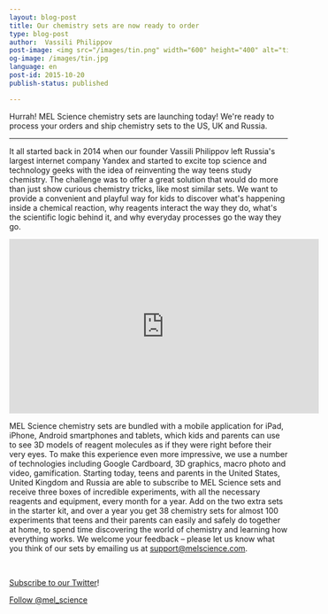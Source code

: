 ```yaml
---
layout: blog-post
title: Our chemistry sets are now ready to order
type: blog-post
author:  Vassili Philippov
post-image: <img src="/images/tin.png" width="600" height="400" alt="tin">
og-image: /images/tin.jpg
language: en
post-id: 2015-10-20
publish-status: published

---
```

Hurrah! MEL Science chemistry sets are launching today! We're ready to process your orders and ship chemistry sets to the US, UK and Russia.
<!-- more -->

---

It all started back in 2014 when our founder Vassili Philippov left Russia's largest internet company Yandex and started to excite top science and technology geeks with the idea of reinventing the way teens study chemistry. The challenge was to offer a great solution that would do more than just show curious chemistry tricks, like most similar sets. We want to provide a convenient and playful way for kids to discover what's happening inside a chemical reaction, why reagents interact the way they do, what's the scientific logic behind it, and why everyday processes go the way they go.


<iframe width="560" height="315" src="https://www.youtube.com/embed/GkEeB8vSRyY" frameborder="0" allowfullscreen></iframe>


MEL Science chemistry sets are bundled with a mobile application for iPad, iPhone, Android smartphones and tablets, which kids and parents can use to see 3D models of reagent molecules as if they were right before their very eyes. To make this experience even more impressive, we use a number of technologies including Google Cardboard, 3D graphics, macro photo and video, gamification.
Starting today, teens and parents in the United States, United Kingdom and Russia are able to subscribe to MEL Science sets and receive three boxes of incredible experiments, with all the necessary reagents and equipment, every month for a year.  Add on the two extra sets in the starter kit, and over a year you get 38 chemistry sets for almost 100 experiments that teens and their parents can easily and safely do together at home, to spend time discovering the world of chemistry and learning how everything works.
We welcome your feedback – please let us know what you think of our sets by emailing us at support@melscience.com.

<br/>

<a href="https://twitter.com/mel_science">Subscribe to our Twitter</a>!

<!-- Begin Twitter follow -->
<a href="https://twitter.com/mel_science" class="twitter-follow-button" data-show-count="false" data-size="large">Follow @mel_science</a>
<script>!function(d,s,id){var js,fjs=d.getElementsByTagName(s)[0],p=/^http:/.test(d.location)?'http':'https';if(!d.getElementById(id)){js=d.createElement(s);js.id=id;js.src=p+'://platform.twitter.com/widgets.js';fjs.parentNode.insertBefore(js,fjs);}}(document, 'script', 'twitter-wjs');</script>
<!-- End Twitter follow -->
